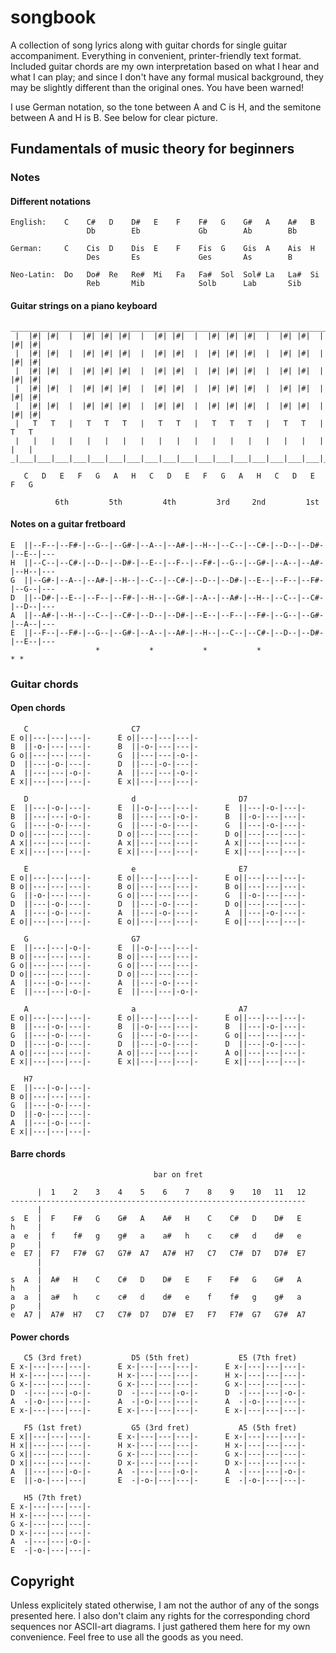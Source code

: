 # songbook

A collection of song lyrics along with guitar chords for single guitar
accompaniment. Everything in convenient, printer-friendly text format.
Included guitar chords are my own interpretation based on what I hear
and what I can play; and since I don't have any formal musical
background, they may be slightly different than the original ones. You
have been warned!

I use German notation, so the tone between A and C is H, and the
semitone between A and H is B. See below for clear picture.

## Fundamentals of music theory for beginners

### Notes

#### Different notations

```
English:    C    C#   D    D#   E    F    F#   G    G#   A    A#   B
                 Db        Eb             Gb        Ab        Bb

German:     C    Cis  D    Dis  E    F    Fis  G    Gis  A    Ais  H
                 Des       Es             Ges       As        B

Neo-Latin:  Do   Do#  Re   Re#  Mi   Fa   Fa#  Sol  Sol# La   La#  Si
                 Reb       Mib            Solb      Lab       Sib
```

#### Guitar strings on a piano keyboard

```
________________________________________________________________________________
 |  |#| |#|  |  |#| |#| |#|  |  |#| |#|  |  |#| |#| |#|  |  |#| |#|  |  |#| |#|
 |  |#| |#|  |  |#| |#| |#|  |  |#| |#|  |  |#| |#| |#|  |  |#| |#|  |  |#| |#|
 |  |#| |#|  |  |#| |#| |#|  |  |#| |#|  |  |#| |#| |#|  |  |#| |#|  |  |#| |#|
 |  |#| |#|  |  |#| |#| |#|  |  |#| |#|  |  |#| |#| |#|  |  |#| |#|  |  |#| |#|
 |  |#| |#|  |  |#| |#| |#|  |  |#| |#|  |  |#| |#| |#|  |  |#| |#|  |  |#| |#|
 |   T   T   |   T   T   T   |   T   T   |   T   T   T   |   T   T   |   T   T
 |   |   |   |   |   |   |   |   |   |   |   |   |   |   |   |   |   |   |   |
_|___|___|___|___|___|___|___|___|___|___|___|___|___|___|___|___|___|___|___|__

   C   D   E   F   G   A   H   C   D   E   F   G   A   H   C   D   E   F   G

          6th         5th         4th         3rd     2nd         1st
```

#### Notes on a guitar fretboard

```
E  ||--F--|--F#-|--G--|--G#-|--A--|--A#-|--H--|--C--|--C#-|--D--|--D#-|--E--|---
H  ||--C--|--C#-|--D--|--D#-|--E--|--F--|--F#-|--G--|--G#-|--A--|--A#-|--H--|---
G  ||--G#-|--A--|--A#-|--H--|--C--|--C#-|--D--|--D#-|--E--|--F--|--F#-|--G--|---
D  ||--D#-|--E--|--F--|--F#-|--H--|--G#-|--A--|--A#-|--H--|--C--|--C#-|--D--|---
A  ||--A#-|--H--|--C--|--C#-|--D--|--D#-|--E--|--F--|--F#-|--G--|--G#-|--A--|---
E  ||--F--|--F#-|--G--|--G#-|--A--|--A#-|--H--|--C--|--C#-|--D--|--D#-|--E--|---
                   *           *           *           *                * *
```

### Guitar chords

#### Open chords

```
   C                       C7
E o||---|---|---|-      E o||---|---|---|-
B  ||-o-|---|---|-      B  ||-o-|---|---|-
G o||---|---|---|-      G  ||---|---|-o-|-
D  ||---|-o-|---|-      D  ||---|-o-|---|-
A  ||---|---|-o-|-      A  ||---|---|-o-|-
E x||---|---|---|-      E x||---|---|---|-

   D                       d                       D7
E  ||---|-o-|---|-      E  ||-o-|---|---|-      E  ||---|-o-|---|-
B  ||---|---|-o-|-      B  ||---|---|-o-|-      B  ||-o-|---|---|-
G  ||---|-o-|---|-      G  ||---|-o-|---|-      G  ||---|-o-|---|-
D o||---|---|---|-      D o||---|---|---|-      D o||---|---|---|-
A x||---|---|---|-      A x||---|---|---|-      A x||---|---|---|-
E x||---|---|---|-      E x||---|---|---|-      E x||---|---|---|-

   E                       e                       E7
E o||---|---|---|-      E o||---|---|---|-      E o||---|---|---|-
B o||---|---|---|-      B o||---|---|---|-      B o||---|---|---|-
G  ||-o-|---|---|-      G o||---|---|---|-      G  ||-o-|---|---|-
D  ||---|-o-|---|-      D  ||---|-o-|---|-      D o||---|---|---|-
A  ||---|-o-|---|-      A  ||---|-o-|---|-      A  ||---|-o-|---|-
E o||---|---|---|-      E o||---|---|---|-      E o||---|---|---|-

   G                       G7
E  ||---|---|-o-|-      E  ||-o-|---|---|-
B o||---|---|---|-      B o||---|---|---|-
G o||---|---|---|-      G o||---|---|---|-
D o||---|---|---|-      D o||---|---|---|-
A  ||---|-o-|---|-      A  ||---|-o-|---|-
E  ||---|---|-o-|-      E  ||---|---|-o-|-

   A                       a                       A7
E o||---|---|---|-      E o||---|---|---|-      E o||---|---|---|-
B  ||---|-o-|---|-      B  ||-o-|---|---|-      B  ||---|-o-|---|-
G  ||---|-o-|---|-      G  ||---|-o-|---|-      G o||---|---|---|-
D  ||---|-o-|---|-      D  ||---|-o-|---|-      D  ||---|-o-|---|-
A o||---|---|---|-      A o||---|---|---|-      A o||---|---|---|-
E x||---|---|---|-      E x||---|---|---|-      E x||---|---|---|-

   H7
E  ||---|-o-|---|-
B o||---|---|---|-
G  ||---|-o-|---|-
D  ||-o-|---|---|-
A  ||---|-o-|---|-
E x||---|---|---|-
```

#### Barre chords

```
                                bar on fret

      |  1    2    3    4    5    6    7    8    9    10   11   12
------------------------------------------------------------------
      |
s  E  |  F    F#   G    G#   A    A#   H    C    C#   D    D#   E
h     |
a  e  |  f    f#   g    g#   a    a#   h    c    c#   d    d#   e
p     |
e  E7 |  F7   F7#  G7   G7#  A7   A7#  H7   C7   C7#  D7   D7#  E7
      |
      |
s  A  |  A#   H    C    C#   D    D#   E    F    F#   G    G#   A
h     |
a  a  |  a#   h    c    c#   d    d#   e    f    f#   g    g#   a
p     |
e  A7 |  A7#  H7   C7   C7#  D7   D7#  E7   F7   F7#  G7   G7#  A7
```

#### Power chords

```
   C5 (3rd fret)           D5 (5th fret)           E5 (7th fret)
E x-|---|---|---|-      E x-|---|---|---|-      E x-|---|---|---|-
H x-|---|---|---|-      H x-|---|---|---|-      H x-|---|---|---|-
G x-|---|---|---|-      G x-|---|---|---|-      G x-|---|---|---|-
D  -|---|---|-o-|-      D  -|---|---|-o-|-      D  -|---|---|-o-|-
A  -|-o-|---|---|-      A  -|-o-|---|---|-      A  -|-o-|---|---|-
E x-|---|---|---|-      E x-|---|---|---|-      E x-|---|---|---|-

   F5 (1st fret)           G5 (3rd fret)           A5 (5th fret)
E x||---|---|---|-      E x-|---|---|---|-      E x-|---|---|---|-
H x||---|---|---|-      H x-|---|---|---|-      H x-|---|---|---|-
G x||---|---|---|-      G x-|---|---|---|-      G x-|---|---|---|-
D x||---|---|---|-      D x-|---|---|---|-      D x-|---|---|---|-
A  ||---|---|-o-|-      A  -|---|---|-o-|-      A  -|---|---|-o-|-
E  ||-o-|---|---|       E  -|-o-|---|---|-      E  -|-o-|---|---|-

   H5 (7th fret)
E x-|---|---|---|-
H x-|---|---|---|-
G x-|---|---|---|-
D x-|---|---|---|-
A  -|---|---|-o-|-
E  -|-o-|---|---|-
```

## Copyright

Unless explicitely stated otherwise, I am not the author of any of the
songs presented here. I also don't claim any rights for the
corresponding chord sequences nor ASCII-art diagrams. I just gathered
them here for my own convenience. Feel free to use all the goods as you
need.
